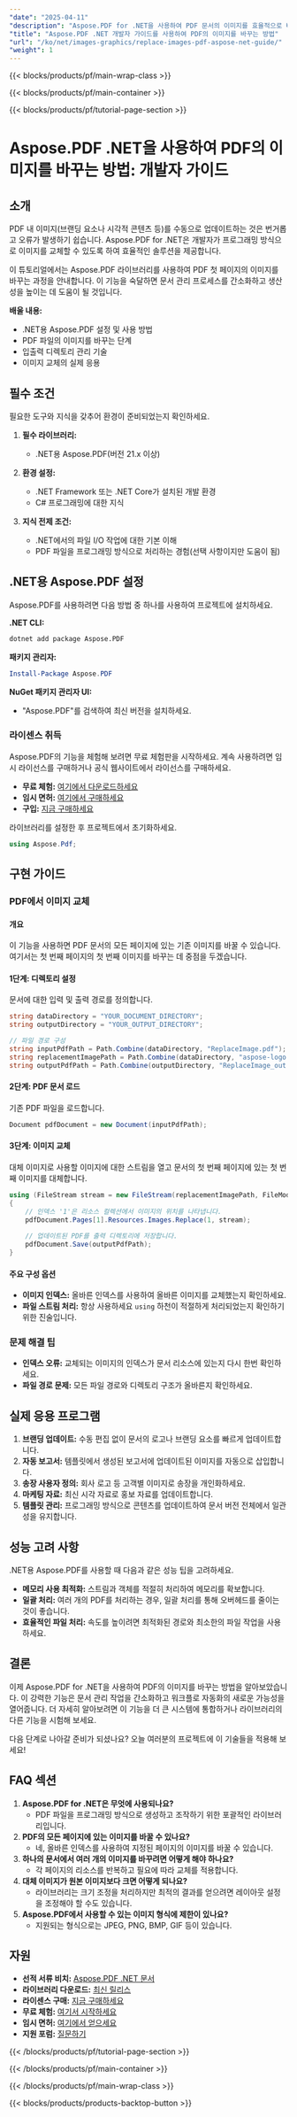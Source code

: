 ```yaml
---
"date": "2025-04-11"
"description": "Aspose.PDF for .NET을 사용하여 PDF 문서의 이미지를 효율적으로 바꾸는 방법을 알아보세요. 이 포괄적인 개발자 가이드를 통해 문서 업데이트를 간소화하세요."
"title": "Aspose.PDF .NET 개발자 가이드를 사용하여 PDF의 이미지를 바꾸는 방법"
"url": "/ko/net/images-graphics/replace-images-pdf-aspose-net-guide/"
"weight": 1
---
```


{{< blocks/products/pf/main-wrap-class >}}

{{< blocks/products/pf/main-container >}}

{{< blocks/products/pf/tutorial-page-section >}}


# Aspose.PDF .NET을 사용하여 PDF의 이미지를 바꾸는 방법: 개발자 가이드

## 소개
PDF 내 이미지(브랜딩 요소나 시각적 콘텐츠 등)를 수동으로 업데이트하는 것은 번거롭고 오류가 발생하기 쉽습니다. Aspose.PDF for .NET은 개발자가 프로그래밍 방식으로 이미지를 교체할 수 있도록 하여 효율적인 솔루션을 제공합니다.

이 튜토리얼에서는 Aspose.PDF 라이브러리를 사용하여 PDF 첫 페이지의 이미지를 바꾸는 과정을 안내합니다. 이 기능을 숙달하면 문서 관리 프로세스를 간소화하고 생산성을 높이는 데 도움이 될 것입니다.

**배울 내용:**
- .NET용 Aspose.PDF 설정 및 사용 방법
- PDF 파일의 이미지를 바꾸는 단계
- 입출력 디렉토리 관리 기술
- 이미지 교체의 실제 응용

## 필수 조건
필요한 도구와 지식을 갖추어 환경이 준비되었는지 확인하세요.

1. **필수 라이브러리:**
   - .NET용 Aspose.PDF(버전 21.x 이상)

2. **환경 설정:**
   - .NET Framework 또는 .NET Core가 설치된 개발 환경
   - C# 프로그래밍에 대한 지식

3. **지식 전제 조건:**
   - .NET에서의 파일 I/O 작업에 대한 기본 이해
   - PDF 파일을 프로그래밍 방식으로 처리하는 경험(선택 사항이지만 도움이 됨)

## .NET용 Aspose.PDF 설정
Aspose.PDF를 사용하려면 다음 방법 중 하나를 사용하여 프로젝트에 설치하세요.

**.NET CLI:**
```bash
dotnet add package Aspose.PDF
```

**패키지 관리자:**
```powershell
Install-Package Aspose.PDF
```

**NuGet 패키지 관리자 UI:**
- "Aspose.PDF"를 검색하여 최신 버전을 설치하세요.

### 라이센스 취득
Aspose.PDF의 기능을 체험해 보려면 무료 체험판을 시작하세요. 계속 사용하려면 임시 라이선스를 구매하거나 공식 웹사이트에서 라이선스를 구매하세요.
- **무료 체험:** [여기에서 다운로드하세요](https://releases.aspose.com/pdf/net/)
- **임시 면허:** [여기에서 구매하세요](https://purchase.aspose.com/temporary-license/)
- **구입:** [지금 구매하세요](https://purchase.aspose.com/buy)

라이브러리를 설정한 후 프로젝트에서 초기화하세요.
```csharp
using Aspose.Pdf;
```

## 구현 가이드
### PDF에서 이미지 교체
#### 개요
이 기능을 사용하면 PDF 문서의 모든 페이지에 있는 기존 이미지를 바꿀 수 있습니다. 여기서는 첫 번째 페이지의 첫 번째 이미지를 바꾸는 데 중점을 두겠습니다.

#### 1단계: 디렉토리 설정
문서에 대한 입력 및 출력 경로를 정의합니다.
```csharp
string dataDirectory = "YOUR_DOCUMENT_DIRECTORY";
string outputDirectory = "YOUR_OUTPUT_DIRECTORY";

// 파일 경로 구성
string inputPdfPath = Path.Combine(dataDirectory, "ReplaceImage.pdf");
string replacementImagePath = Path.Combine(dataDirectory, "aspose-logo.jpg");
string outputPdfPath = Path.Combine(outputDirectory, "ReplaceImage_out.pdf");
```
#### 2단계: PDF 문서 로드
기존 PDF 파일을 로드합니다.
```csharp
Document pdfDocument = new Document(inputPdfPath);
```
#### 3단계: 이미지 교체
대체 이미지로 사용할 이미지에 대한 스트림을 열고 문서의 첫 번째 페이지에 있는 첫 번째 이미지를 대체합니다.
```csharp
using (FileStream stream = new FileStream(replacementImagePath, FileMode.Open))
{
    // 인덱스 '1'은 리소스 컬렉션에서 이미지의 위치를 나타냅니다.
    pdfDocument.Pages[1].Resources.Images.Replace(1, stream);
    
    // 업데이트된 PDF를 출력 디렉토리에 저장합니다.
    pdfDocument.Save(outputPdfPath);
}
```
#### 주요 구성 옵션
- **이미지 인덱스:** 올바른 인덱스를 사용하여 올바른 이미지를 교체했는지 확인하세요.
- **파일 스트림 처리:** 항상 사용하세요 `using` 하천이 적절하게 처리되었는지 확인하기 위한 진술입니다.

### 문제 해결 팁
- **인덱스 오류:** 교체되는 이미지의 인덱스가 문서 리소스에 있는지 다시 한번 확인하세요.
- **파일 경로 문제:** 모든 파일 경로와 디렉토리 구조가 올바른지 확인하세요.

## 실제 응용 프로그램
1. **브랜딩 업데이트:** 수동 편집 없이 문서의 로고나 브랜딩 요소를 빠르게 업데이트합니다.
2. **자동 보고서:** 템플릿에서 생성된 보고서에 업데이트된 이미지를 자동으로 삽입합니다.
3. **송장 사용자 정의:** 회사 로고 등 고객별 이미지로 송장을 개인화하세요.
4. **마케팅 자료:** 최신 시각 자료로 홍보 자료를 업데이트합니다.
5. **템플릿 관리:** 프로그래밍 방식으로 콘텐츠를 업데이트하여 문서 버전 전체에서 일관성을 유지합니다.

## 성능 고려 사항
.NET용 Aspose.PDF를 사용할 때 다음과 같은 성능 팁을 고려하세요.
- **메모리 사용 최적화:** 스트림과 객체를 적절히 처리하여 메모리를 확보합니다.
- **일괄 처리:** 여러 개의 PDF를 처리하는 경우, 일괄 처리를 통해 오버헤드를 줄이는 것이 좋습니다.
- **효율적인 파일 처리:** 속도를 높이려면 최적화된 경로와 최소한의 파일 작업을 사용하세요.

## 결론
이제 Aspose.PDF for .NET을 사용하여 PDF의 이미지를 바꾸는 방법을 알아보았습니다. 이 강력한 기능은 문서 관리 작업을 간소화하고 워크플로 자동화의 새로운 가능성을 열어줍니다. 더 자세히 알아보려면 이 기능을 더 큰 시스템에 통합하거나 라이브러리의 다른 기능을 시험해 보세요.

다음 단계로 나아갈 준비가 되셨나요? 오늘 여러분의 프로젝트에 이 기술들을 적용해 보세요!

## FAQ 섹션
1. **Aspose.PDF for .NET은 무엇에 사용되나요?**
   - PDF 파일을 프로그래밍 방식으로 생성하고 조작하기 위한 포괄적인 라이브러리입니다.
2. **PDF의 모든 페이지에 있는 이미지를 바꿀 수 있나요?**
   - 네, 올바른 인덱스를 사용하여 지정된 페이지의 이미지를 바꿀 수 있습니다.
3. **하나의 문서에서 여러 개의 이미지를 바꾸려면 어떻게 해야 하나요?**
   - 각 페이지의 리소스를 반복하고 필요에 따라 교체를 적용합니다.
4. **대체 이미지가 원본 이미지보다 크면 어떻게 되나요?**
   - 라이브러리는 크기 조정을 처리하지만 최적의 결과를 얻으려면 레이아웃 설정을 조정해야 할 수도 있습니다.
5. **Aspose.PDF에서 사용할 수 있는 이미지 형식에 제한이 있나요?**
   - 지원되는 형식으로는 JPEG, PNG, BMP, GIF 등이 있습니다.

## 자원
- **선적 서류 비치:** [Aspose.PDF .NET 문서](https://reference.aspose.com/pdf/net/)
- **라이브러리 다운로드:** [최신 릴리스](https://releases.aspose.com/pdf/net/)
- **라이센스 구매:** [지금 구매하세요](https://purchase.aspose.com/buy)
- **무료 체험:** [여기서 시작하세요](https://releases.aspose.com/pdf/net/)
- **임시 면허:** [여기에서 얻으세요](https://purchase.aspose.com/temporary-license/)
- **지원 포럼:** [질문하기](https://forum.aspose.com/c/pdf/10)

{{< /blocks/products/pf/tutorial-page-section >}}

{{< /blocks/products/pf/main-container >}}

{{< /blocks/products/pf/main-wrap-class >}}

{{< blocks/products/products-backtop-button >}}